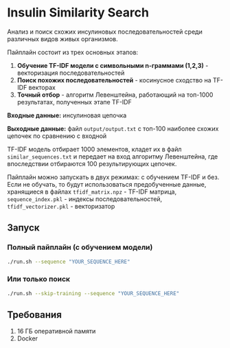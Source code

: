 # Insulin Similarity Search

Анализ и поиск схожих инсулиновых последовательностей среди различных видов живых организмов.

Пайплайн состоит из трех основных этапов:

1. **Обучение TF-IDF модели с символьными n-граммами (1,2,3)** - векторизация последовательностей
2. **Поиск похожих последовательностей** - косинусное сходство на TF-IDF векторах  
3. **Точный отбор** - алгоритм Левенштейна, работающий на топ-1000 результатах, полученных этапе TF-IDF


**Входные данные:** инсулиновая цепочка

**Выходные данные:** файл `output/output.txt` с топ-100 наиболее схожих цепочек по сравнению с входной


TF-IDF модель отбирает 1000 элементов, кладет их в файл `similar_sequences.txt` и передает на вход алгоритму Левенштейна, где впоследствии отбираются 100 результирующих цепочек. 

Пайплайн можно запускать в двух режимах: с обучением TF-IDF и без. Если не обучать, то будут использоваться предобученные данные, 
хранящиеся в файлах `tfidf_matrix.npz` - TF-IDF матрица, `sequence_index.pkl` - индексы последовательностей, `tfidf_vectorizer.pkl` - векторизатор


## Запуск

### Полный пайплайн (с обучением модели)
```bash
./run.sh --sequence "YOUR_SEQUENCE_HERE"
```


### Или только поиск
```bash
./run.sh --skip-training --sequence "YOUR_SEQUENCE_HERE"
```

## Требования 
1. 16 ГБ оперативной памяти
2. Docker

